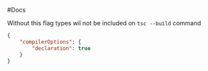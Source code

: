 #Docs

Without this flag types wil not be included on `tsc --build` command
```json
{
    "compilerOptions": {
        "declaration": true
    }
}
```

